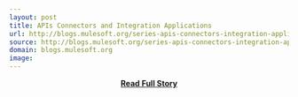 ```yaml
---
layout: post
title: APIs Connectors and Integration Applications
url: http://blogs.mulesoft.org/series-apis-connectors-integration-applications/
source: http://blogs.mulesoft.org/series-apis-connectors-integration-applications/
domain: blogs.mulesoft.org
image: 
---
```


<p></p>
<center><p><a href="http://blogs.mulesoft.org/series-apis-connectors-integration-applications/" style='padding:25px; font-sze:18px; font-weight: bold;'>Read Full Story</a></p></center>
